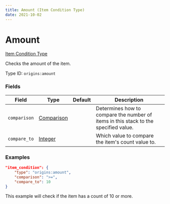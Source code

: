 ```yaml
---
title: Amount (Item Condition Type)
date: 2021-10-02
---
```


# Amount

[Item Condition Type](../item_condition_types.md)

Checks the amount of the item.

Type ID: `origins:amount`


### Fields

Field | Type | Default | Description
------|------|---------|-------------
`comparison` | [Comparison](../data_types/comparison.md) | | Determines how to compare the number of items in this stack to the specified value.
`compare_to` | [Integer](../data_types/integer.md) | | Which value to compare the item's count value to.


### Examples

```json
"item_condition": {
    "type": "origins:amount",
    "comparison": ">=",
    "compare_to": 10
}
```

This example will check if the item has a count of 10 or more.
